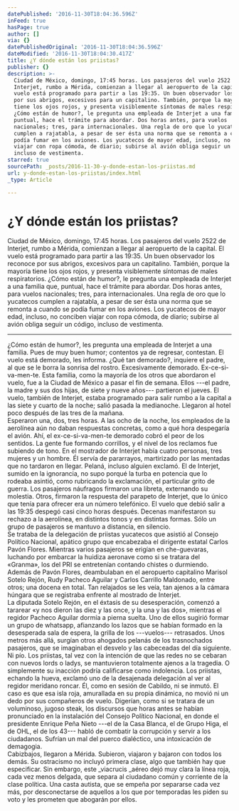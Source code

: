 ```yaml
---
datePublished: '2016-11-30T18:04:36.596Z'
inFeed: true
hasPage: true
author: []
via: {}
datePublishedOriginal: '2016-11-30T18:04:36.596Z'
dateModified: '2016-11-30T18:04:30.417Z'
title: ¿Y dónde están los priistas?
publisher: {}
description: >-
  Ciudad de México, domingo, 17:45 horas. Los pasajeros del vuelo 2522 de
  Interjet, rumbo a Mérida, comienzan a llegar al aeropuerto de la capital. El
  vuelo está programado para partir a las 19:35. Un buen observador los reconoce
  por sus abrigos, excesivos para un capitalino. También, porque la mayoría
  tiene los ojos rojos, y presenta visiblemente síntomas de males respiratorios.
  ¿Cómo están de humor?, le pregunta una empleada de Interjet a una familia que,
  puntual, hace el trámite para abordar. Dos horas antes, para vuelos
  nacionales; tres, para internacionales. Una regla de oro que lo yucatecos
  cumplen a rajatabla, a pesar de ser ésta una norma que se remonta a cuando se
  podía fumar en los aviones. Los yucatecos de mayor edad, incluso, no conciben
  viajar con ropa cómoda, de diario; subirse al avión obliga seguir un código,
  incluso de vestimenta.
starred: true
sourcePath: _posts/2016-11-30-y-donde-estan-los-priistas.md
url: y-donde-estan-los-priistas/index.html
_type: Article

---
```

# **¿Y dónde están los priistas?**

Ciudad de México, domingo, 17:45 horas. Los pasajeros del vuelo 2522 de Interjet, rumbo a Mérida, comienzan a llegar al aeropuerto de la capital. El vuelo está programado para partir a las 19:35\. Un buen observador los reconoce por sus abrigos, excesivos para un capitalino. También, porque la mayoría tiene los ojos rojos, y presenta visiblemente síntomas de males respiratorios. ¿Cómo están de humor?, le pregunta una empleada de Interjet a una familia que, puntual, hace el trámite para abordar. Dos horas antes, para vuelos nacionales; tres, para internacionales. Una regla de oro que lo yucatecos cumplen a rajatabla, a pesar de ser ésta una norma que se remonta a cuando se podía fumar en los aviones. Los yucatecos de mayor edad, incluso, no conciben viajar con ropa cómoda, de diario; subirse al avión obliga seguir un código, incluso de vestimenta.

---

¿Cómo están de humor?, les pregunta una empleada de Interjet a una familia. Pues de muy buen humor; contentos ya de regresar, contestan. El vuelo está demorado, les informa. ¿Qué tan demorado?, inquiere el padre, al que se le borra la sonrisa del rostro. Excesivamente demorado. Ex-ce-si-va-men-te. Esta familia, como la mayoría de los otros que abordaron el vuelo, fue a la Ciudad de México a pasar el fin de semana. Ellos ---el padre, la madre y sus dos hijas, de siete y nueve años--- partieron el jueves. El vuelo, también de Interjet, estaba programado para salir rumbo a la capital a las siete y cuarto de la noche; salió pasada la medianoche. Llegaron al hotel poco después de las tres de la mañana.   
Esperaron una, dos, tres horas. A las ocho de la noche, los empleados de la aerolínea aún no daban respuestas concretas, como a qué hora despegaría el avión. Ahí, el ex-ce-si-va-men-te demorado cobró el peor de los sentidos. La gente fue formando corrillos, y el nivel de los reclamos fue subiendo de tono. En el mostrador de Interjet había cuatro personas, tres mujeres y un hombre. Él servía de pararrayos, martirizado por las mentadas que no tardaron en llegar. Pelaná, incluso alguien exclamó. El de Interjet, sumido en la ignorancia, no supo porqué la turba en potencia que lo rodeaba asintió, como rubricando la exclamación, el particular grito de guerra. Los pasajeros náufragos firmaron una libreta, externando su molestia. Otros, firmaron la respuesta del parapeto de Interjet, que lo único que tenía para ofrecer era un número telefónico. El vuelo que debió salir a las 19:35 despegó casi cinco horas después. Decenas manifestaron su rechazo a la aerolínea, en distintos tonos y en distintas formas. Sólo un grupo de pasajeros se mantuvo a distancia, en silencio.  
Se trataba de la delegación de priistas yucatecos que asistió al Consejo Político Nacional, apático grupo que encabezaba el dirigente estatal Carlos Pavón Flores. Mientras varios pasajeros se erigían en che-guevaras, luchando por embarcar la huidiza aeronave como si se tratara del «Granma», los del PRI se entretenían contando chistes o durmiendo. Además de Pavón Flores, deambulaban en el aeropuerto capitalino Marisol Sotelo Rejón, Rudy Pacheco Aguilar y Carlos Carrillo Maldonado, entre otros; una docena en total. Tan relajados se les veía, tan ajenos a la cámara húngara que se registraba enfrente al mostrado de Interjet.  
La diputada Sotelo Rejón, en el éxtasis de su desesperación, comenzó a tararear «y nos dieron las diez y las once, y la una y las dos», mientras el regidor Pacheco Aguilar dormía a pierna suelta. Uno de ellos sugirió formar un grupo de whatsapp, afianzando los lazos que se habían formado en la desesperada sala de espera, la grilla de los ---vuelos--- retrasados. Unos metros más allá, surgían otros ahogados pelanás de los trasnochados pasajeros, que se imaginaban el desvelo y las cabeceadas del día siguiente.   
Ni pío. Los priistas, tal vez con la intención de que las redes no se cebaran con nuevos lords o ladys, se mantuvieron totalmente ajenos a la tragedia. O simplemente su inacción podría calificarse como indolencia. Los priistas, echando la hueva, exclamó uno de la desajenada delegación al ver al regidor meridano roncar. Él, como en sesión de Cabildo, ni se inmutó. El caso es que esa isla roja, amurallada en su propia dinámica, no movió ni un dedo por sus compañeros de vuelo. Digerían, como si se tratara de un voluminoso, jugoso steak, los discursos que horas antes se habían pronunciado en la instalación del Consejo Político Nacional, en donde el presidente Enrique Peña Nieto ---el de la Casa Blanca, el de Grupo Higa, el de OHL, el de los 43--- habló de combatir la corrupción y servir a los ciudadanos. Sufrían un mal del puerco dialéctico, una intoxicación de demagogia.   
Cabizbajos, llegaron a Mérida. Subieron, viajaron y bajaron con todos los demás. Su ostracismo no incluyó primera clase, algo que también hay que especificar. Sin embargo, este _viacrucis _aéreo dejó muy clara la línea roja, cada vez menos delgada, que separa al ciudadano común y corriente de la clase política. Una casta autista, que se empeña por separarse cada vez más, por desconectarse de aquellos a los que por temporadas les piden su voto y les prometen que abogarán por ellos.
